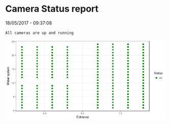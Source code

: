 Camera Status report
================
18/05/2017 - 09:37:08

    All cameras are up and running

![](camreport_files/figure-markdown_github/unnamed-chunk-2-1.png)
